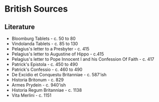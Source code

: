 # British Sources

## Literature

* Bloomburg Tablets - c. 50 to 80
* Vindolanda Tablets - c. 85 to 130
* Pelagius's  letter to a Presbyter - c. 415
* Pelagius's  letter to Augustine of Hippo - c.415
* Pelagius's letter  to Pope Innocent I and his  Confession Of Faith - c. 417
* Patrick's Epistola - c. 450 to 490
* Patrick's Confessio - c. 460 to 490
* De Excidio et Conquestu Britanniae - c. 587'ish
* Historia Britonum - c. 829
* Armes Prydein - c. 940'ish
* Historia Regum Britanniae - c. 1138
* Vita Merlini - c. 1151



